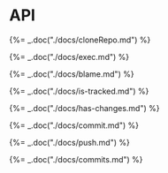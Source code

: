 # API

{%= _.doc("./docs/cloneRepo.md") %}

{%= _.doc("./docs/exec.md") %}

{%= _.doc("./docs/blame.md") %}

{%= _.doc("./docs/is-tracked.md") %}

{%= _.doc("./docs/has-changes.md") %}

{%= _.doc("./docs/commit.md") %}

{%= _.doc("./docs/push.md") %}

{%= _.doc("./docs/commits.md") %}
